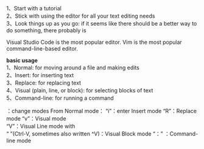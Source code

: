 1、Start with a tutorial<br/>
2、Stick with using the editor for all your text editing needs<br/>
3、Look things up as you go: if it seems like there should be a better way to do something, there probably is<br/>

 Visual Studio Code is the most popular editor. Vim is the most popular command-line-based editor.<br/>
 
**basic usage**<br/>
1、Normal: for moving around a file and making edits<br/>
2、Insert: for inserting text<br/>
3、Replace: for replacing text<br/>
4、Visual (plain, line, or block): for selecting blocks of text<br/>
5、Command-line: for running a command<br/>

 <ESC>：change modes
 From Normal mode：
 “i”：enter Insert mode 
 “R”：Replace mode
 “v”：Visual mode  
 “V”：Visual Line mode with  
 “<C-v> ”(Ctrl-V, sometimes also written ^V)：Visual Block mode
 “：” ：Command-line mode 
